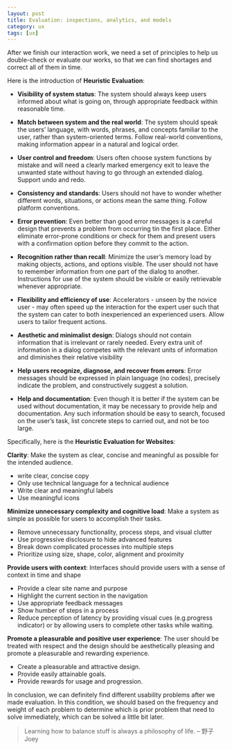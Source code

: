 ```yaml
---
layout: post
title: Evaluation: inspections, analytics, and models
category: ux
tags: [ux]
---
```


After we finish our interaction work, we need a set of principles to help us double-check or evaluate our works, so that we can find shortages and correct all of them in time.

Here is the introduction of **Heuristic Evaluation**:

- **Visibility of system status**: The system should always keep users informed about what is going on, through appropriate feedback within reasonable time.

- **Match between system and the real world**: The system should speak the users’ language, with words, phrases, and concepts familiar to the user, rather than system-oriented terms. Follow real-world conventions, making information appear in a natural
and logical order.

- **User control and freedom**: Users often choose system functions by mistake and will need a clearly marked emergency exit to leave the unwanted state without having to go through an extended dialog. Support undo and redo.

- **Consistency and standards**: Users should not have to wonder whether different words, situations, or actions mean the same thing. Follow platform conventions.

- **Error prevention**: Even better than good error messages is a careful design that prevents a problem from occurring tin the first place. Either eliminate error-prone conditions or check for them and present users with a confirmation option before they commit to the action.

- **Recognition rather than recall**: Minimize the user’s memory load by making objects, actions, and options visible. The user should not have to remember information from one part of the dialog to another. Instructions for use of the system should be visible or easily retrievable whenever appropriate.

- **Flexibility and efficiency of use**: Accelerators - unseen by the novice user - may often speed up the interaction for the expert user such that the system can cater to both inexperienced an experienced users. Allow users to tailor frequent actions.

- **Aesthetic and minimalist design**: Dialogs should not contain information that is irrelevant or rarely needed. Every extra unit of information in a dialog competes with the relevant units of information and diminishes their relative visibility

- **Help users recognize, diagnose, and recover from errors**: Error messages should be expressed in plain language (no codes), precisely indicate the problem, and constructively suggest a solution.

- **Help and documentation**: Even though it is better if the system can be used without documentation, it may be necessary to provide help and documentation. Any such information should be easy to search, focused on the user’s task, list concrete steps to carried out, and not be too large.

Specifically, here is the **Heuristic Evaluation for Websites**:

**Clarity**: Make the system as clear, concise and meaningful as possible for the intended audience.

- write clear, concise copy
- Only use technical language for a technical audience
- Write clear and meaningful labels
- Use meaningful icons

**Minimize unnecessary complexity and cognitive load**: Make a system as simple as possible for users to accomplish their tasks.

- Remove unnecessary functionality, process steps, and visual clutter
- Use progressive disclosure to hide advanced features
- Break down complicated processes into multiple steps
- Prioritize using size, shape, color, alignment and proximity

**Provide users with context**: Interfaces should provide users with a sense of context in time and shape

- Provide a clear site name and purpose
- Highlight the current section in the navigation
- Use appropriate feedback messages
- Show humber of steps in a process
- Reduce perception of latency by providing visual cues (e.g.progress indicator) or by allowing users to complete other tasks while waiting.

**Promote a pleasurable and positive user experience**: The user should be treated with respect and the design should be aesthetically pleasing and promote a pleasurable and rewarding experience.

- Create a pleasurable and attractive design.
- Provide easily attainable goals.
- Provide rewards for usage and progression.


In conclusion, we can definitely find different usability problems after we made evaluation. In this condition, we should based on the frequency and weight of each problem to determine which is prior problem that need to solve immediately, which can be solved a little bit later. 

> Learning how to balance stuff is always a philosophy of life. – 野子Joey